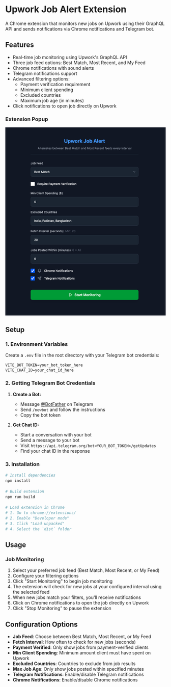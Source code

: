 # Upwork Job Alert Extension

A Chrome extension that monitors new jobs on Upwork using their GraphQL API and sends notifications via Chrome notifications and Telegram bot.

## Features

- Real-time job monitoring using Upwork's GraphQL API
- Three job feed options: Best Match, Most Recent, and My Feed
- Chrome notifications with sound alerts
- Telegram notifications support
- Advanced filtering options:
  - Payment verification requirement
  - Minimum client spending
  - Excluded countries
  - Maximum job age (in minutes)
- Click notifications to open job directly on Upwork

### Extension Popup

![Extension Configuration](screenshots/extension-config.png)

## Setup

### 1. Environment Variables

Create a `.env` file in the root directory with your Telegram bot credentials:

```env
VITE_BOT_TOKEN=your_bot_token_here
VITE_CHAT_ID=your_chat_id_here
```

### 2. Getting Telegram Bot Credentials

1. **Create a Bot:**

   - Message [@BotFather](https://t.me/BotFather) on Telegram
   - Send `/newbot` and follow the instructions
   - Copy the bot token

2. **Get Chat ID:**
   - Start a conversation with your bot
   - Send a message to your bot
   - Visit `https://api.telegram.org/bot<YOUR_BOT_TOKEN>/getUpdates`
   - Find your chat ID in the response

### 3. Installation

```bash
# Install dependencies
npm install

# Build extension
npm run build

# Load extension in Chrome
# 1. Go to chrome://extensions/
# 2. Enable "Developer mode"
# 3. Click "Load unpacked"
# 4. Select the `dist` folder
```

## Usage

### Job Monitoring

1. Select your preferred job feed (Best Match, Most Recent, or My Feed)
2. Configure your filtering options
3. Click "Start Monitoring" to begin job monitoring
4. The extension will check for new jobs at your configured interval using the selected feed
5. When new jobs match your filters, you'll receive notifications
6. Click on Chrome notifications to open the job directly on Upwork
7. Click "Stop Monitoring" to pause the extension

## Configuration Options

- **Job Feed**: Choose between Best Match, Most Recent, or My Feed
- **Fetch Interval**: How often to check for new jobs (seconds)
- **Payment Verified**: Only show jobs from payment-verified clients
- **Min Client Spending**: Minimum amount client must have spent on Upwork
- **Excluded Countries**: Countries to exclude from job results
- **Max Job Age**: Only show jobs posted within specified minutes
- **Telegram Notifications**: Enable/disable Telegram notifications
- **Chrome Notifications**: Enable/disable Chrome notifications
